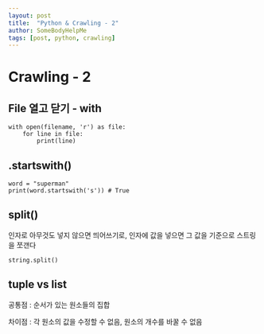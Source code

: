 ```yaml
---
layout: post
title:  "Python & Crawling - 2"
author: SomeBodyHelpMe
tags: [post, python, crawling]
---
```

# Crawling - 2

## File 열고 닫기 - with

```
with open(filename, 'r') as file:
	for line in file:
		print(line)
```



## .startswith()

```
word = "superman"
print(word.startswith('s'))	# True
```



## split()

인자로 아무것도 넣지 않으면 띄어쓰기로, 인자에 값을 넣으면 그 값을 기준으로 스트링을 쪼갠다

```
string.split()
```



## tuple vs list

공통점 : 순서가 있는 원소들의 집합

차이점 : 각 원소의 값을 수정할 수 없음, 원소의 개수를 바꿀 수 없음
